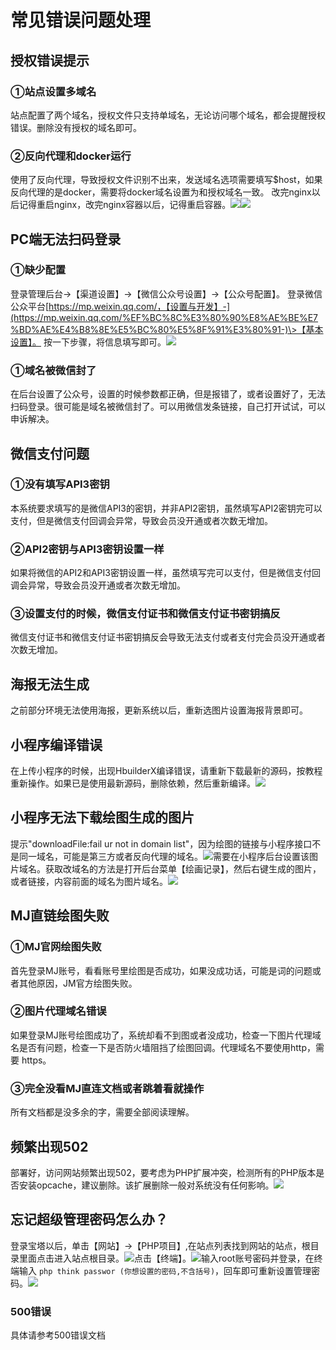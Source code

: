 # 常见错误问题处理

## 授权错误提示

### ①站点设置多域名

站点配置了两个域名，授权文件只支持单域名，无论访问哪个域名，都会提醒授权错误。删除没有授权的域名即可。

### ②反向代理和docker运行

使用了反向代理，导致授权文件识别不出来，发送域名选项需要填写\$host，如果反向代理的是docker，需要将docker域名设置为和授权域名一致。 改完nginx以后记得重启nginx，改完nginx容器以后，记得重启容器。![](https://doc.chatmoney.cn/docs/images/general/qa/error/license-3-1.png)![](https://doc.chatmoney.cn/docs/images/general/qa/error/license-3-2.png)

## PC端无法扫码登录

### ①缺少配置

登录管理后台-\>【渠道设置】-\>【微信公众号设置】-\>【公众号配置】。 登录微信公众平台[https://mp.weixin.qq.com/，【设置与开发】-](https://mp.weixin.qq.com/%EF%BC%8C%E3%80%90%E8%AE%BE%E7%BD%AE%E4%B8%8E%E5%BC%80%E5%8F%91%E3%80%91-)\>【基本设置】。 按一下步骤，将信息填写即可。![](https://doc.chatmoney.cn/docs/images/general/qa/error/pc-wechat-login.png)

### ①域名被微信封了

在后台设置了公众号，设置的时候参数都正确，但是报错了，或者设置好了，无法扫码登录。很可能是域名被微信封了。可以用微信发条链接，自己打开试试，可以申诉解决。

## 微信支付问题

### ①没有填写API3密钥

本系统要求填写的是微信API3的密钥，并非API2密钥，虽然填写API2密钥完可以支付，但是微信支付回调会异常，导致会员没开通或者次数无增加。

### ②API2密钥与API3密钥设置一样

如果将微信的API2和API3密钥设置一样，虽然填写完可以支付，但是微信支付回调会异常，导致会员没开通或者次数无增加。

### ③设置支付的时候，微信支付证书和微信支付证书密钥搞反

微信支付证书和微信支付证书密钥搞反会导致无法支付或者支付完会员没开通或者次数无增加。

## 海报无法生成

之前部分环境无法使用海报，更新系统以后，重新选图片设置海报背景即可。

## 小程序编译错误

在上传小程序的时候，出现HbuilderX编译错误，请重新下载最新的源码，按教程重新操作。如果已是使用最新源码，删除依赖，然后重新编译。![](https://doc.chatmoney.cn/docs/images/general/qa/error/mnp-build.png)

## 小程序无法下载绘图生成的图片

提示"downloadFile:fail ur not in domain list"，因为绘图的链接与小程序接口不是同一域名，可能是第三方或者反向代理的域名。![](https://doc.chatmoney.cn/docs/images/general/qa/error/mnp-download-error.png)需要在小程序后台设置该图片域名。获取改域名的方法是打开后台菜单【绘画记录】，然后右键生成的图片，或者链接，内容前面的域名为图片域名。![](https://doc.chatmoney.cn/docs/images/general/qa/error/mnp-download-url.png)

## MJ直链绘图失败

### ①MJ官网绘图失败

首先登录MJ账号，看看账号里绘图是否成功，如果没成功话，可能是词的问题或者其他原因，JM官方绘图失败。

### ②图片代理域名错误

如果登录MJ账号绘图成功了，系统却看不到图或者没成功，检查一下图片代理域名是否有问题，检查一下是否防火墙阻挡了绘图回调。代理域名不要使用http，需要 https。

### ③完全没看MJ直连文档或者跳着看就操作

所有文档都是没多余的字，需要全部阅读理解。

## 频繁出现502

部署好，访问网站频繁出现502，要考虑为PHP扩展冲突，检测所有的PHP版本是否安装opcache，建议删除。该扩展删除一般对系统没有任何影响。![](https://doc.chatmoney.cn/docs/images/general/php/error/502-1.png)

## 忘记超级管理密码怎么办？

登录宝塔以后，单击【网站】-\>【PHP项目】,在站点列表找到网站的站点，根目录里面点击进入站点根目录。![](https://doc.chatmoney.cn/docs/images/general/php/error/password-1.png)点击【终端】。![](https://doc.chatmoney.cn/docs/images/general/php/error/password-2.png)输入root账号密码并登录，在终端输入 `php think passwor (你想设置的密码,不含括号)`，回车即可重新设置管理密码。![](https://doc.chatmoney.cn/docs/images/general/php/error/password-3.png)

### 500错误

具体请参考500错误文档